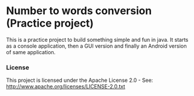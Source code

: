 # Number to words conversion (Practice project)

This is a practice project to build something simple and fun in java. It starts as a console application, then a GUI version and finally an Android version of same application.

### License
This project is licensed under the Apache License 2.0 - See: http://www.apache.org/licenses/LICENSE-2.0.txt


